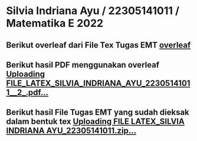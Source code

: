 # Silvia Indriana Ayu / 22305141011 / Matematika E 2022
## Berikut overleaf dari File Tex Tugas EMT [overleaf](https://www.overleaf.com/project/6569e390a760ef4d7442fd5a)
## Berikut hasil PDF menggunakan overleaf [Uploading FILE_LATEX_SILVIA_INDRIANA_AYU_22305141011__2_.pdf…]()
## Berikut hasil File Tugas EMT yang sudah dieksak dalam bentuk tex [Uploading FILE LATEX_SILVIA INDRIANA AYU_22305141011.zip…]()
